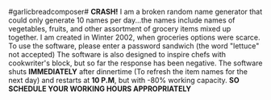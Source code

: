 #garlicbreadcomposer#
**CRASH!** I am a broken random name generator that could only generate 10 names per day...the names include names of vegetables, fruits, and other assortment of grocery items mixed up together. 
I am created in Winter 2002, when groceries options were scarce.
To use the software, please enter a password sandwich (the word "lettuce" not accepted)
The software is also designed to inspire chefs with cookwriter's block, but so far the response has been negative. 
The software shuts **IMMEDIATELY** after dinnertime (To refresh the item names for the next day) and restarts at **10 P.M**, but with -80% working capacity. **SO SCHEDULE YOUR WORKING HOURS APPROPRIATELY**
